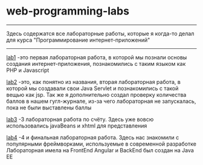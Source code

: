 # web-programming-labs
___
Здесь содержатся все лабораторные работы, которые я когда-то делал для курса "Программирование интернет-приложений"
___
[lab1](https://github.com/Zelourses/web-programming-labs/tree/master/lab1)
-это первая лабораторная работа, в которой мы познали основы создания интернет-приложения,
познакомились с таким языком как PHP и Javascript

[lab2](https://github.com/Zelourses/web-programming-labs/tree/master/lab2)
-это, как понятно из названия, вторая лабораторная работа, в которой мы создавали свои Java Servlet
и познакомились с такой вещью как jsp. Так же я дополнительно создал проверку количества баллов в нашем
гугл-журнале, из-за чего лабораторная не запускалась, пока не были выставлены баллы

[lab3](https://github.com/Zelourses/web-programming-labs/tree/master/lab3)
-3 лабораторная работа по счёту. Здесь уже вовсю использовались javaBeans и xhtml для представления

[lab4](https://github.com/Zelourses/web-programming-labs/tree/master/lab4)
-4 и финальная лабораторная работа. Здесь нас знакомили с популярными фреймворками, используемые в современной разработке
Лабораторная имела на FrontEnd Angular и BackEnd был создан на Java EE